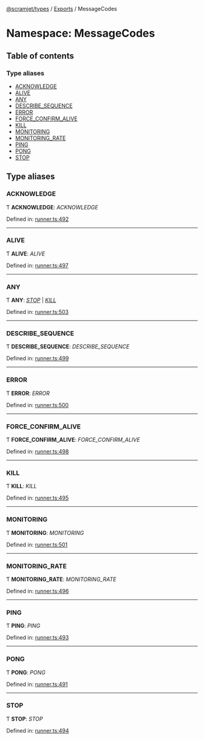[@scramjet/types](../README.md) / [Exports](../modules.md) / MessageCodes

# Namespace: MessageCodes

## Table of contents

### Type aliases

- [ACKNOWLEDGE](messagecodes.md#acknowledge)
- [ALIVE](messagecodes.md#alive)
- [ANY](messagecodes.md#any)
- [DESCRIBE\_SEQUENCE](messagecodes.md#describe_sequence)
- [ERROR](messagecodes.md#error)
- [FORCE\_CONFIRM\_ALIVE](messagecodes.md#force_confirm_alive)
- [KILL](messagecodes.md#kill)
- [MONITORING](messagecodes.md#monitoring)
- [MONITORING\_RATE](messagecodes.md#monitoring_rate)
- [PING](messagecodes.md#ping)
- [PONG](messagecodes.md#pong)
- [STOP](messagecodes.md#stop)

## Type aliases

### ACKNOWLEDGE

Ƭ **ACKNOWLEDGE**: *ACKNOWLEDGE*

Defined in: [runner.ts:492](https://github.com/scramjet-cloud-platform/scramjet-csi-dev/blob/93ba7a9/src/types/runner.ts#L492)

___

### ALIVE

Ƭ **ALIVE**: *ALIVE*

Defined in: [runner.ts:497](https://github.com/scramjet-cloud-platform/scramjet-csi-dev/blob/93ba7a9/src/types/runner.ts#L497)

___

### ANY

Ƭ **ANY**: [*STOP*](messagecodes.md#stop) \| [*KILL*](messagecodes.md#kill)

Defined in: [runner.ts:503](https://github.com/scramjet-cloud-platform/scramjet-csi-dev/blob/93ba7a9/src/types/runner.ts#L503)

___

### DESCRIBE\_SEQUENCE

Ƭ **DESCRIBE\_SEQUENCE**: *DESCRIBE_SEQUENCE*

Defined in: [runner.ts:499](https://github.com/scramjet-cloud-platform/scramjet-csi-dev/blob/93ba7a9/src/types/runner.ts#L499)

___

### ERROR

Ƭ **ERROR**: *ERROR*

Defined in: [runner.ts:500](https://github.com/scramjet-cloud-platform/scramjet-csi-dev/blob/93ba7a9/src/types/runner.ts#L500)

___

### FORCE\_CONFIRM\_ALIVE

Ƭ **FORCE\_CONFIRM\_ALIVE**: *FORCE_CONFIRM_ALIVE*

Defined in: [runner.ts:498](https://github.com/scramjet-cloud-platform/scramjet-csi-dev/blob/93ba7a9/src/types/runner.ts#L498)

___

### KILL

Ƭ **KILL**: *KILL*

Defined in: [runner.ts:495](https://github.com/scramjet-cloud-platform/scramjet-csi-dev/blob/93ba7a9/src/types/runner.ts#L495)

___

### MONITORING

Ƭ **MONITORING**: *MONITORING*

Defined in: [runner.ts:501](https://github.com/scramjet-cloud-platform/scramjet-csi-dev/blob/93ba7a9/src/types/runner.ts#L501)

___

### MONITORING\_RATE

Ƭ **MONITORING\_RATE**: *MONITORING_RATE*

Defined in: [runner.ts:496](https://github.com/scramjet-cloud-platform/scramjet-csi-dev/blob/93ba7a9/src/types/runner.ts#L496)

___

### PING

Ƭ **PING**: *PING*

Defined in: [runner.ts:493](https://github.com/scramjet-cloud-platform/scramjet-csi-dev/blob/93ba7a9/src/types/runner.ts#L493)

___

### PONG

Ƭ **PONG**: *PONG*

Defined in: [runner.ts:491](https://github.com/scramjet-cloud-platform/scramjet-csi-dev/blob/93ba7a9/src/types/runner.ts#L491)

___

### STOP

Ƭ **STOP**: *STOP*

Defined in: [runner.ts:494](https://github.com/scramjet-cloud-platform/scramjet-csi-dev/blob/93ba7a9/src/types/runner.ts#L494)
